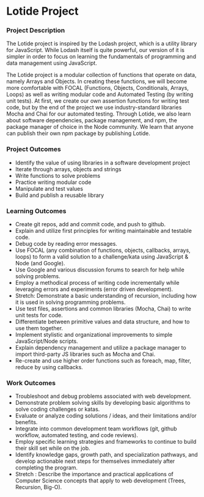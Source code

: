 # Lotide Project

### Project Description
The Lotide project is inspired by the Lodash project, which is a utility library for JavaScript. While Lodash itself is quite powerful, our version of it is simpler in order to focus on learning the fundamentals of programming and data management using JavaScript.

The Lotide project is a modular collection of functions that operate on data, namely Arrays and Objects. In creating these functions, we will become more comfortable with FOCAL (Functions, Objects, Conditionals, Arrays, Loops) as well as writing modular code and Automated Testing (by writing unit tests). At first, we create our own assertion functions for writing test code, but by the end of the project we use industry-standard libraries Mocha and Chai for our automated testing. Through Lotide, we also learn about software dependencies, package management, and npm, the package manager of choice in the Node community. We learn that anyone can publish their own npm package by publishing Lotide.

### Project Outcomes
- Identify the value of using libraries in a software development project
- Iterate through arrays, objects and strings
- Write functions to solve problems
- Practice writing modular code
- Manipulate and test values
- Build and publish a reusable library

### Learning Outcomes
- Create git repos, add and commit code, and push to github.
- Explain and utilize first principles for writing maintainable and testable code.
- Debug code by reading error messages.
- Use FOCAL (any combination of functions, objects, callbacks, arrays, loops) to form a valid solution to a challenge/kata using JavaScript & Node (and Google).
- Use Google and various discussion forums to search for help while solving problems.
- Employ a methodical process of writing code incrementally while leveraging errors and experiments (error driven development).
- Stretch: Demonstrate a basic understanding of recursion, including how it is used in solving programming problems.
- Use test files, assertions and common libraries (Mocha, Chai) to write unit tests for code.
- Differentiate between primitive values and data structure, and how to use them together.
- Implement stylistic and organizational improvements to simple JavaScript/Node scripts.
- Explain dependency management and utilize a package manager to import third-party JS libraries such as Mocha and Chai.
- Re-create and use higher order functions such as foreach, map, filter, reduce by using callbacks.

### Work Outcomes
- Troubleshoot and debug problems associated with web development.
- Demonstrate problem solving skills by developing basic algorithms to solve coding challenges or katas.
- Evaluate or analyze coding solutions / ideas, and their limitations and/or benefits.
- Integrate into common development team workflows (git, github workflow, automated testing, and code reviews).
- Employ specific learning strategies and frameworks to continue to build their skill set while on the job.
- Identify knowledge gaps, growth path, and specialization pathways, and develop actionable next steps for themselves immediately after completing the program.
- Stretch : Describe the importance and practical applications of Computer Science concepts that apply to web development (Trees, Recursion, Big-O).
